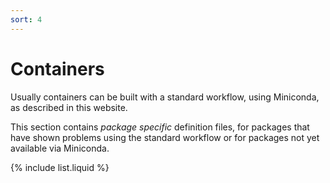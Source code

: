 ```yaml
---
sort: 4
---
```


# Containers

Usually containers can be built with a standard workflow, using Miniconda, as described in this website.

This section contains _package specific_ definition files,
for packages that have shown problems using the
standard workflow or for packages not yet available via Miniconda.

{% include list.liquid %}
